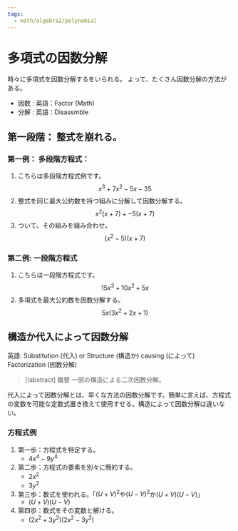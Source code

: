 ```yaml
---
tags:
  - math/algebra2/polynomial
---
```


# 多項式の因数分解

時々に多項式を因数分解するをいられる。 よって、たくさん因数分解の方法がある。

- 因数 : 英語：Factor (Math)
- 分解 : 英語：Disassmble

## 第一段階： 整式を崩れる。

### 第一例： 多段階方程式：

1. こちらは多段階方程式例です。
   $$
   x^3+7x^2-5x-35
   $$
1. 整式を同じ最大公約数を持つ組みに分解して因数分解する。
   $$
   x^2(x+7)+-5(x+7)
   $$
1. ついて、その組みを組み合わせ。
   $$
   (x^2-5)(x+7)
   $$

### 第二例: 一段階方程式

1. こちらは一段階方程式です。
   $$
   15x^3+10x^2+5x
   $$
1. 多項式を最大公約数を因数分解する。
   $$
   5x(3x^2+2x+1)
   $$

## 構造か代入によって因数分解

英語: Substitution (代入) or Structure (構造か) causing  (によって) Factorization (因数分解)

> [!abstract] 概要
> 一部の構造による二次因数分解。

代入によって因数分解とは、早くな方法の因数分解です。簡単に言えば、方程式の変数を可能な定数式置き換えて使用すせる。構造によって因数分解は違いない。

### 方程式例

1. 第一歩：方程式を特定する。
   - $4x^4-9y^4$
1. 第二歩：方程式の要素を別々に簡約する。
   - $2x^2$
   - $3y^2$
1. 第三歩：数式を使われる。「$(U+V)^2$や$(U-V)^2$か$(U+V)(U-V)$」
   - $(U+V)(U-V)$
1. 第四歩：数式をその変数と解ける。
   - $(2x^2+3y^2)(2x^2-3y^2)$

